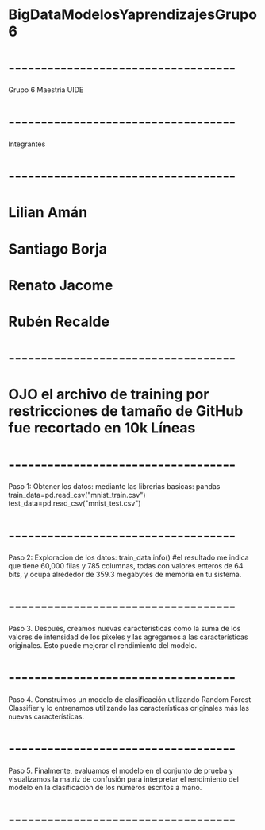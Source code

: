 # BigDataModelosYaprendizajesGrupo6
# ----------------------------------- #
Grupo 6 Maestria UIDE
# ----------------------------------- #

Integrantes
# ----------------------------------- #

# Lilian Amán
# Santiago Borja
# Renato Jacome
# Rubén Recalde

# ----------------------------------- #

# OJO el archivo de training por restricciones de tamaño de GitHub fue recortado en 10k Líneas

# ----------------------------------- #

Paso 1:
Obtener los datos:
mediante las librerias basicas: pandas
train_data=pd.read_csv("mnist_train.csv")
test_data=pd.read_csv("mnist_test.csv")

# ----------------------------------- #

Paso 2:
Exploracion de los datos:
train_data.info()
#el resultado me indica que tiene 60,000 filas y 785 columnas, todas con valores enteros de 64 bits, y ocupa alrededor de 359.3 megabytes de memoria en tu sistema.

# ----------------------------------- #

Paso 3.
Después, creamos nuevas características como la suma de los valores de intensidad de los píxeles y las agregamos a las características originales. Esto puede mejorar el rendimiento del modelo.

# ----------------------------------- #

Paso 4.
Construimos un modelo de clasificación utilizando Random Forest Classifier y lo entrenamos utilizando las características originales más las nuevas características.

# ----------------------------------- #

Paso 5.
Finalmente, evaluamos el modelo en el conjunto de prueba y visualizamos la matriz de confusión para interpretar el rendimiento del modelo en la clasificación de los números escritos a mano.

# ----------------------------------- #